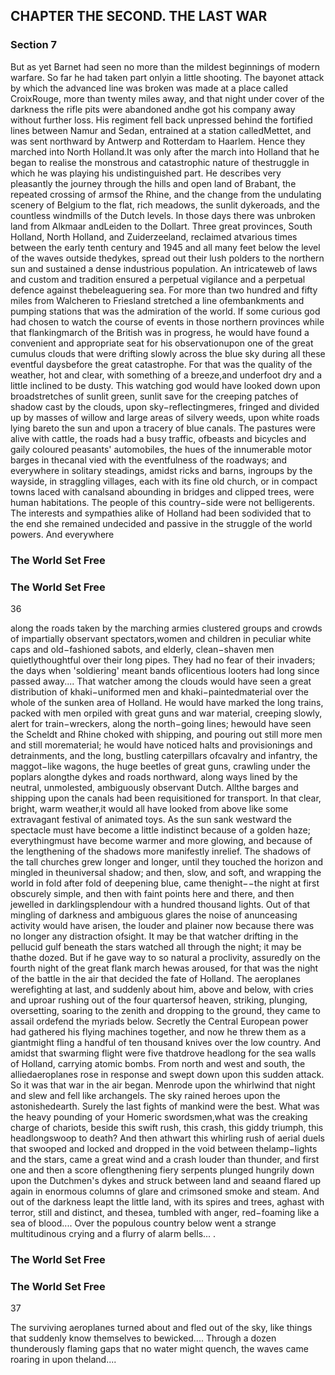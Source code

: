 ## CHAPTER THE SECOND. THE LAST WAR

### Section 7

But as yet Barnet had seen no more than the mildest beginnings of modern warfare. So far he had taken part onlyin a little shooting. The bayonet attack by which the advanced line was broken was made at a place called CroixRouge, more than twenty miles away, and that night under cover of the darkness the rifle pits were abandoned andhe got his company away without further loss.
His regiment fell back unpressed behind the fortified lines between Namur and Sedan, entrained at a station calledMettet, and was sent northward by Antwerp and Rotterdam to Haarlem. Hence they marched into North Holland.It was only after the march into Holland that he began to realise the monstrous and catastrophic nature of thestruggle in which he was playing his undistinguished part.
He describes very pleasantly the journey through the hills and open land of Brabant, the repeated crossing of armsof the Rhine, and the change from the undulating scenery of Belgium to the flat, rich meadows, the sunlit dykeroads, and the countless windmills of the Dutch levels. In those days there was unbroken land from Alkmaar andLeiden to the Dollart. Three great provinces, South Holland, North Holland, and Zuiderzeeland, reclaimed atvarious times between the early tenth century and 1945 and all many feet below the level of the waves outside thedykes, spread out their lush polders to the northern sun and sustained a dense industrious population. An intricateweb of laws and custom and tradition ensured a perpetual vigilance and a perpetual defence against thebeleaguering sea. For more than two hundred and fifty miles from Walcheren to Friesland stretched a line ofembankments and pumping stations that was the admiration of the world.
If some curious god had chosen to watch the course of events in those northern provinces while that flankingmarch of the British was in progress, he would have found a convenient and appropriate seat for his observationupon one of the great cumulus clouds that were drifting slowly across the blue sky during all these eventful daysbefore the great catastrophe. For that was the quality of the weather, hot and clear, with something of a breeze,and underfoot dry and a little inclined to be dusty. This watching god would have looked down upon broadstretches of sunlit green, sunlit save for the creeping patches of shadow cast by the clouds, upon sky−reflectingmeres, fringed and divided up by masses of willow and large areas of silvery weeds, upon white roads lying bareto the sun and upon a tracery of blue canals. The pastures were alive with cattle, the roads had a busy traffic, ofbeasts and bicycles and gaily coloured peasants' automobiles, the hues of the innumerable motor barges in thecanal vied with the eventfulness of the roadways; and everywhere in solitary steadings, amidst ricks and barns, ingroups by the wayside, in straggling villages, each with its fine old church, or in compact towns laced with canalsand abounding in bridges and clipped trees, were human habitations.
The people of this country−side were not belligerents. The interests and sympathies alike of Holland had been sodivided that to the end she remained undecided and passive in the struggle of the world powers. And everywhere
### The World Set Free

### The World Set Free
36


along the roads taken by the marching armies clustered groups and crowds of impartially observant spectators,women and children in peculiar white caps and old−fashioned sabots, and elderly, clean−shaven men quietlythoughtful over their long pipes. They had no fear of their invaders; the days when 'soldiering' meant bands oflicentious looters had long since passed away....
That watcher among the clouds would have seen a great distribution of khaki−uniformed men and khaki−paintedmaterial over the whole of the sunken area of Holland. He would have marked the long trains, packed with men orpiled with great guns and war material, creeping slowly, alert for train−wreckers, along the north−going lines; hewould have seen the Scheldt and Rhine choked with shipping, and pouring out still more men and still morematerial; he would have noticed halts and provisionings and detrainments, and the long, bustling caterpillars ofcavalry and infantry, the maggot−like wagons, the huge beetles of great guns, crawling under the poplars alongthe dykes and roads northward, along ways lined by the neutral, unmolested, ambiguously observant Dutch. Allthe barges and shipping upon the canals had been requisitioned for transport. In that clear, bright, warm weather,it would all have looked from above like some extravagant festival of animated toys.
As the sun sank westward the spectacle must have become a little indistinct because of a golden haze; everythingmust have become warmer and more glowing, and because of the lengthening of the shadows more manifestly inrelief. The shadows of the tall churches grew longer and longer, until they touched the horizon and mingled in theuniversal shadow; and then, slow, and soft, and wrapping the world in fold after fold of deepening blue, came thenight−−the night at first obscurely simple, and then with faint points here and there, and then jewelled in darklingsplendour with a hundred thousand lights. Out of that mingling of darkness and ambiguous glares the noise of anunceasing activity would have arisen, the louder and plainer now because there was no longer any distraction ofsight.
It may be that watcher drifting in the pellucid gulf beneath the stars watched all through the night; it may be thathe dozed. But if he gave way to so natural a proclivity, assuredly on the fourth night of the great flank march hewas aroused, for that was the night of the battle in the air that decided the fate of Holland. The aeroplanes werefighting at last, and suddenly about him, above and below, with cries and uproar rushing out of the four quartersof heaven, striking, plunging, oversetting, soaring to the zenith and dropping to the ground, they came to assail ordefend the myriads below.
Secretly the Central European power had gathered his flying machines together, and now he threw them as a giantmight fling a handful of ten thousand knives over the low country. And amidst that swarming flight were five thatdrove headlong for the sea walls of Holland, carrying atomic bombs. From north and west and south, the alliedaeroplanes rose in response and swept down upon this sudden attack. So it was that war in the air began. Menrode upon the whirlwind that night and slew and fell like archangels. The sky rained heroes upon the astonishedearth. Surely the last fights of mankind were the best. What was the heavy pounding of your Homeric swordsmen,what was the creaking charge of chariots, beside this swift rush, this crash, this giddy triumph, this headlongswoop to death?
And then athwart this whirling rush of aerial duels that swooped and locked and dropped in the void between thelamp−lights and the stars, came a great wind and a crash louder than thunder, and first one and then a score oflengthening fiery serpents plunged hungrily down upon the Dutchmen's dykes and struck between land and seaand flared up again in enormous columns of glare and crimsoned smoke and steam.
And out of the darkness leapt the little land, with its spires and trees, aghast with terror, still and distinct, and thesea, tumbled with anger, red−foaming like a sea of blood....
Over the populous country below went a strange multitudinous crying and a flurry of alarm bells... .
### The World Set Free

### The World Set Free
37


The surviving aeroplanes turned about and fled out of the sky, like things that suddenly know themselves to bewicked....
Through a dozen thunderously flaming gaps that no water might quench, the waves came roaring in upon theland....